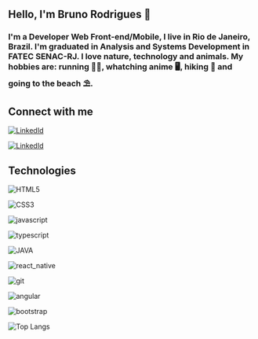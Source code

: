 ## Hello, I'm Bruno Rodrigues 👋

### I'm a Developer Web Front-end/Mobile, I live in Rio de Janeiro, Brazil. I'm graduated in Analysis and Systems Development in FATEC SENAC-RJ. I love nature, technology and animals. My hobbies are: running 🏃‍♀️, whatching anime 🖥️, hiking 🚶 and going to the beach ⛱️. ###

## Connect with me

[![LinkedId](https://img.shields.io/badge/LinkedIn-0077B5?style=for-the-badge&logo=linkedin&logoColor=white)](https://www.linkedin.com/in/bruno-rodrigues-01252a212/)

[![LinkedId](https://img.shields.io/badge/Gmail-D14836?style=for-the-badge&logo=gmail&logoColor=white)](bruno.brd73@gmail.com)

## Technologies

![HTML5](https://img.shields.io/badge/Html5-1e1e1e?style=for-the-badge&logo=html5)


![CSS3](https://img.shields.io/badge/CSS3-1e1e1e?style=for-the-badge&logo=css3&logoColor=264CE4)

![javascript](https://img.shields.io/badge/javascript-1e1e1e?style=for-the-badge&logo=javascript)

![typescript](https://img.shields.io/badge/typescript-1e1e1e?style=for-the-badge&logo=typescript)

![JAVA](https://img.shields.io/badge/JAVA-1e1e1e?style=for-the-badge)

![react_native](https://img.shields.io/badge/react_native-1e1e1e?style=for-the-badge&logo=react)

![git](https://img.shields.io/badge/git-1e1e1e?style=for-the-badge&logo=git)

![angular](https://img.shields.io/badge/angular-1e1e1e?style=for-the-badge&logo=angular&logoColor=CD0000)

![bootstrap](https://img.shields.io/badge/bootstrap-1e1e1e?style=for-the-badge&logo=bootstrap&logoColor=bootsrap&)

![Top Langs](https://github-readme-stats-git-masterrstaa-rickstaa.vercel.app/api/top-langs/?username=brunodias-r&layout=compact&bg_color=1e1e1e&border_color=30A3DC&title_color=30A3DC&text_color=FFF)
